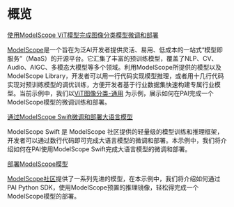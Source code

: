 # 概览

[使用ModelScope ViT模型完成图像分类模型微调和部署](./modelscope_vit/modelscope_vit.ipynb)

[ModelScope](https://www.modelscope.cn)是一个旨在为泛AI开发者提供灵活、易用、低成本的一站式“模型即服务”（MaaS）的开源平台。它汇集了丰富的预训练模型，覆盖了NLP、CV、Audio、AIGC、多模态大模型等多个领域。利用ModelScope所提供的模型以及ModelScope Library，开发者可以用一行代码实现模型推理，或者用十几行代码实现对预训练模型的调优训练，方便开发者基于行业数据集快速构建专属行业模型。当前示例中，我们以[ViT图像分类-通用](https://modelscope.cn/models/damo/cv_vit-base_image-classification_ImageNet-labels/summary) 为示例，展示如何在PAI完成一个ModelScope模型的微调训练和部署。

[通过ModelScope Swift微调和部署大语言模型](./modelscope_vit/modelscope_vit.ipynb)

ModelScope Swift 是 ModelScope 社区提供的轻量级的模型训练和推理框架，开发者可以通过数行代码即可完成大语言模型的微调和部署。本示例中，我们将介绍如何在PAI使用ModelScope Swift完成大语言模型的微调和部署。

[部署ModelScope模型](./modelscope_model_deploy/modelscope_model_deploy.ipynb)

[ModelScope社区](https://www.modelscope.cn)提供了一系列先进的模型，在本示例中，我们将介绍如何通过PAI Python SDK，使用ModelScope预置的推理镜像，轻松得完成一个ModelScope模型的部署。
